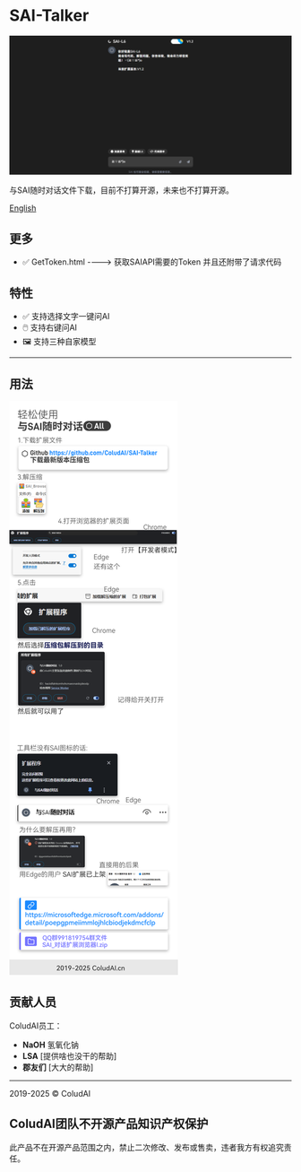 # SAI-Talker

![SAI-Talker](https://github.com/ColudAI/SAI-Talker/blob/main/MDPic.png?raw=true)

与SAI随时对话文件下载，目前不打算开源，未来也不打算开源。

[English](https://github.com/ColudAI/SAI-Talker/blob/main/README_EN.MD)  


## 更多
- ✅ GetToken.html ----> 获取SAIAPI需要的Token 并且还附带了请求代码
## 特性
- ✅ 支持选择文字一键问AI
- 🖱️ 支持右键问AI
- 🖼️ 支持三种自家模型

---

## 用法
![SAI-Talker-Helper](https://raw.githubusercontent.com/ColudAI/SAI-Talker/112110fe50804fd9b41060309eb305b56777e1bb/sai.svg)

## 贡献人员
ColudAI员工：  
- **NaOH** 氢氧化钠  
- **LSA** [提供啥也没干的帮助]  
- **郡友们** [大大的帮助]

---

2019-2025 © ColudAI

## ColudAI团队不开源产品知识产权保护
此产品不在开源产品范围之内，禁止二次修改、发布或售卖，违者我方有权追究责任。
